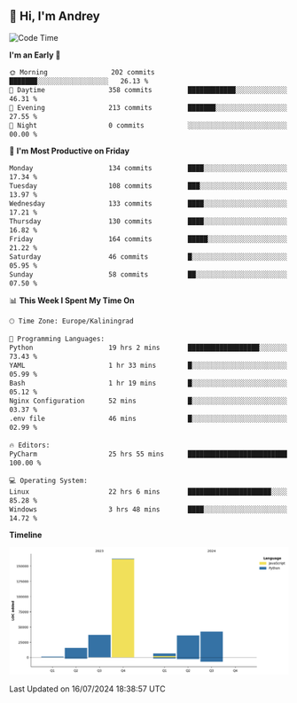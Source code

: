 ## 👋 Hi, I'm Andrey

<!--START_SECTION:waka-->
![Code Time](http://img.shields.io/badge/Code%20Time-217%20hrs%2028%20mins-blue)

**I'm an Early 🐤** 

```text
🌞 Morning                202 commits         ███████░░░░░░░░░░░░░░░░░░   26.13 % 
🌆 Daytime                358 commits         ████████████░░░░░░░░░░░░░   46.31 % 
🌃 Evening                213 commits         ███████░░░░░░░░░░░░░░░░░░   27.55 % 
🌙 Night                  0 commits           ░░░░░░░░░░░░░░░░░░░░░░░░░   00.00 % 
```
📅 **I'm Most Productive on Friday** 

```text
Monday                   134 commits         ████░░░░░░░░░░░░░░░░░░░░░   17.34 % 
Tuesday                  108 commits         ███░░░░░░░░░░░░░░░░░░░░░░   13.97 % 
Wednesday                133 commits         ████░░░░░░░░░░░░░░░░░░░░░   17.21 % 
Thursday                 130 commits         ████░░░░░░░░░░░░░░░░░░░░░   16.82 % 
Friday                   164 commits         █████░░░░░░░░░░░░░░░░░░░░   21.22 % 
Saturday                 46 commits          █░░░░░░░░░░░░░░░░░░░░░░░░   05.95 % 
Sunday                   58 commits          ██░░░░░░░░░░░░░░░░░░░░░░░   07.50 % 
```


📊 **This Week I Spent My Time On** 

```text
🕑︎ Time Zone: Europe/Kaliningrad

💬 Programming Languages: 
Python                   19 hrs 2 mins       ██████████████████░░░░░░░   73.43 % 
YAML                     1 hr 33 mins        █░░░░░░░░░░░░░░░░░░░░░░░░   05.99 % 
Bash                     1 hr 19 mins        █░░░░░░░░░░░░░░░░░░░░░░░░   05.12 % 
Nginx Configuration      52 mins             █░░░░░░░░░░░░░░░░░░░░░░░░   03.37 % 
.env file                46 mins             █░░░░░░░░░░░░░░░░░░░░░░░░   02.99 % 

🔥 Editors: 
PyCharm                  25 hrs 55 mins      █████████████████████████   100.00 % 

💻 Operating System: 
Linux                    22 hrs 6 mins       █████████████████████░░░░   85.28 % 
Windows                  3 hrs 48 mins       ████░░░░░░░░░░░░░░░░░░░░░   14.72 % 
```

**Timeline**

![Lines of Code chart](https://raw.githubusercontent.com/Mist3s/Mist3s/main/assets/bar_graph.png)


 Last Updated on 16/07/2024 18:38:57 UTC
<!--END_SECTION:waka-->


